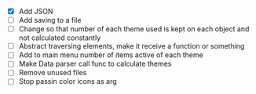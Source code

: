 - [x] Add JSON
- [ ] Add saving to a file
- [ ] Change so that number of each theme used is kept on each object and not calculated constantly
- [ ] Abstract traversing elements, make it receive a function or something
- [ ] Add to main menu number of items active of each theme
- [ ] Make Data parser call func to calculate themes
- [ ] Remove unused files
- [ ] Stop passin color icons as arg
